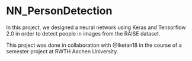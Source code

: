 # NN_PersonDetection
In this project, we designed a neural network using Keras and Tensorflow 2.0 in order to detect people in images from the RAISE dataset.

This project was done in collaboration with @Iketan18 in the course of a semester project at RWTH Aachen University.
